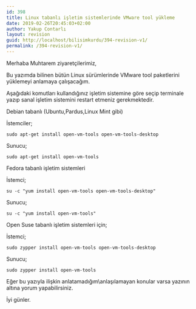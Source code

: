 ```yaml
---
id: 398
title: Linux tabanlı işletim sistemlerinde VMware tool yükleme
date: 2019-02-26T20:45:03+02:00
author: Yakup Contarlı
layout: revision
guid: http://localhost/bilisimkurdu/394-revision-v1/
permalink: /394-revision-v1/
---
```

Merhaba Muhtarem ziyaretçilerimiz,

Bu yazımda bilinen bütün Linux sürümlerinde VMware tool paketlerini yüklemeyi anlamaya çalışacağım.

Aşağıdaki komutları kullandığınız işletim sistemine göre seçip terminale yazıp sanal işletim sistemini restart etmeniz gerekmektedir.

<!--more-->

Debian tabanlı (Ubuntu,Pardus,Linux Mint gibi)

İstemciler;  


<pre class="wp-block-code"><code>sudo apt-get install open-vm-tools open-vm-tools-desktop</code></pre>

Sunucu;

<pre class="wp-block-code"><code>sudo apt-get install open-vm-tools</code></pre>

Fedora tabanlı işletim sistemleri  


İstemci;

<pre class="wp-block-code"><code>su -c "yum install open-vm-tools open-vm-tools-desktop"</code></pre>

Sunucu;

<pre class="wp-block-code"><code>su -c "yum install open-vm-tools"</code></pre>

Open Suse tabanlı işletim sistemleri için;

İstemci;

<pre class="wp-block-code"><code>sudo zypper install open-vm-tools open-vm-tools-desktop</code></pre>

Sunucu;

<pre class="wp-block-code"><code>sudo zypper install open-vm-tools</code></pre>

Eğer bu yazıyla ilişkin anlatamadığım\anlaşılamayan konular varsa yazının altına yorum yapabilirsiniz. 

İyi günler.
